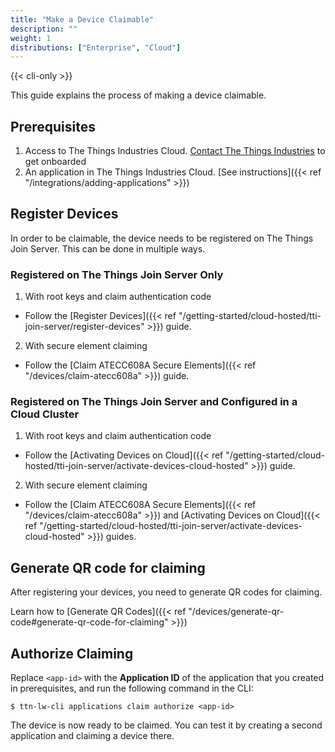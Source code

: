 ```yaml
---
title: "Make a Device Claimable"
description: ""
weight: 1
distributions: ["Enterprise", "Cloud"]
--- 
```


{{< cli-only >}}

This guide explains the process of making a device claimable.

<!--more-->

## Prerequisites

1. Access to The Things Industries Cloud. [Contact The Things Industries](mailto:cloud@thethingsindustries.com) to get onboarded
2. An application in The Things Industries Cloud. [See instructions]({{< ref "/integrations/adding-applications" >}})

## Register Devices

In order to be claimable, the device needs to be registered on The Things Join Server. This can be done in multiple ways.

### Registered on The Things Join Server Only

1. With root keys and claim authentication code
- Follow the [Register Devices]({{< ref "/getting-started/cloud-hosted/tti-join-server/register-devices" >}}) guide.

2. With secure element claiming
- Follow the [Claim ATECC608A Secure Elements]({{< ref "/devices/claim-atecc608a" >}}) guide.

### Registered on The Things Join Server and Configured in a Cloud Cluster

1. With root keys and claim authentication code
- Follow the [Activating Devices on Cloud]({{< ref "/getting-started/cloud-hosted/tti-join-server/activate-devices-cloud-hosted" >}}) guide.

2. With secure element claiming
- Follow the [Claim ATECC608A Secure Elements]({{< ref "/devices/claim-atecc608a" >}}) and [Activating Devices on Cloud]({{< ref "/getting-started/cloud-hosted/tti-join-server/activate-devices-cloud-hosted" >}}) guides.

## Generate QR code for claiming

After registering your devices, you need to generate QR codes for claiming.

Learn how to [Generate QR Codes]({{< ref "/devices/generate-qr-code#generate-qr-code-for-claiming" >}})

## Authorize Claiming
  
Replace `<app-id>` with the **Application ID** of the application that you created in prerequisites, and run the following command in the CLI:

```
$ ttn-lw-cli applications claim authorize <app-id>
```

The device is now ready to be claimed. You can test it by creating a second application and claiming a device there.
